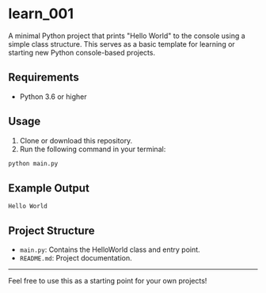 # learn_001

A minimal Python project that prints "Hello World" to the console using a simple class structure. This serves as a basic template for learning or starting new Python console-based projects.

## Requirements
- Python 3.6 or higher

## Usage
1. Clone or download this repository.
2. Run the following command in your terminal:

```bash
python main.py
```

## Example Output
```
Hello World
```

## Project Structure
- `main.py`: Contains the HelloWorld class and entry point.
- `README.md`: Project documentation.

---
Feel free to use this as a starting point for your own projects!